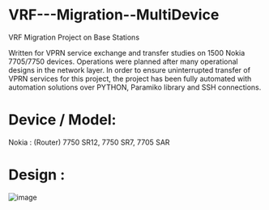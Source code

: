 # VRF---Migration--MultiDevice
VRF Migration Project on Base Stations

Written for VPRN service exchange and transfer studies on 1500 Nokia 7705/7750 devices. Operations were planned after many operational designs in the network layer. In order to ensure uninterrupted transfer of VPRN services for this project, the project has been fully automated with automation solutions over PYTHON, Paramiko library and SSH connections.

# Device / Model: 
Nokia : (Router) 7750 SR12, 7750 SR7, 7705 SAR

# Design :

![image](https://user-images.githubusercontent.com/96883175/159770133-0fcd8bd9-2aec-4409-9c62-f760190a2b6b.png)

